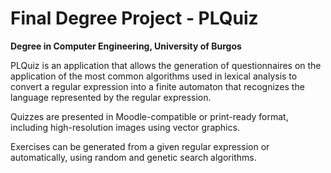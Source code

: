 Final Degree Project - PLQuiz
======

**Degree in Computer Engineering, University of Burgos**

PLQuiz is an application that allows the generation of questionnaires on the application of the most common algorithms used in lexical analysis to convert a regular expression into a finite automaton that recognizes the language represented by the regular expression.

Quizzes are presented in Moodle-compatible or print-ready format, including high-resolution images using vector graphics.

Exercises can be generated from a given regular expression or automatically, using random and genetic search algorithms.
